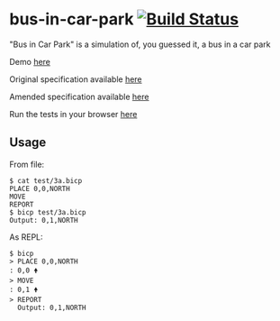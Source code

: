 # bus-in-car-park [![Build Status](https://travis-ci.org/aaronjameslang/bus-in-car-park.svg?branch=master)](https://travis-ci.org/aaronjameslang/bus-in-car-park)

"Bus in Car Park" is a simulation of, you guessed it, a bus in a car park

Demo [here](//aaronjameslang.github.io/bus-in-car-park/demo.html)

Original specification available [here](//aaronjameslang.github.io/bus-in-car-park/specification.pdf)

Amended  specification available [here](//aaronjameslang.github.io/bus-in-car-park/specification.html)

Run the tests in your browser [here](//aaronjameslang.github.io/bus-in-car-park/tests.html)

## Usage

From file:

    $ cat test/3a.bicp
    PLACE 0,0,NORTH
    MOVE
    REPORT
    $ bicp test/3a.bicp
    Output: 0,1,NORTH

As REPL:

    $ bicp
    > PLACE 0,0,NORTH
    : 0,0 🠝
    > MOVE
    : 0,1 🠝
    > REPORT
      Output: 0,1,NORTH
